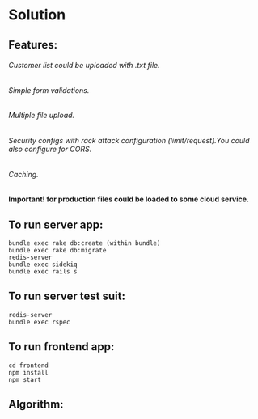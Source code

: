# Solution
## Features:

###### Customer list could be uploaded with .txt file.
###### Simple form validations.
###### Multiple file upload.
###### Security configs with rack attack configuration (limit/request).You could also configure for CORS.
###### Caching.

#### Important! for production files could be loaded to some cloud service.

## To run server app:

```bundle install
bundle exec rake db:create (within bundle)
bundle exec rake db:migrate
redis-server
bundle exec sidekiq
bundle exec rails s
```
## To run server test suit:

```bundle exec rake db:test:prepare
redis-server
bundle exec rspec
```
## To run frontend app:
```
cd frontend
npm install
npm start
```
## Algorithm:

